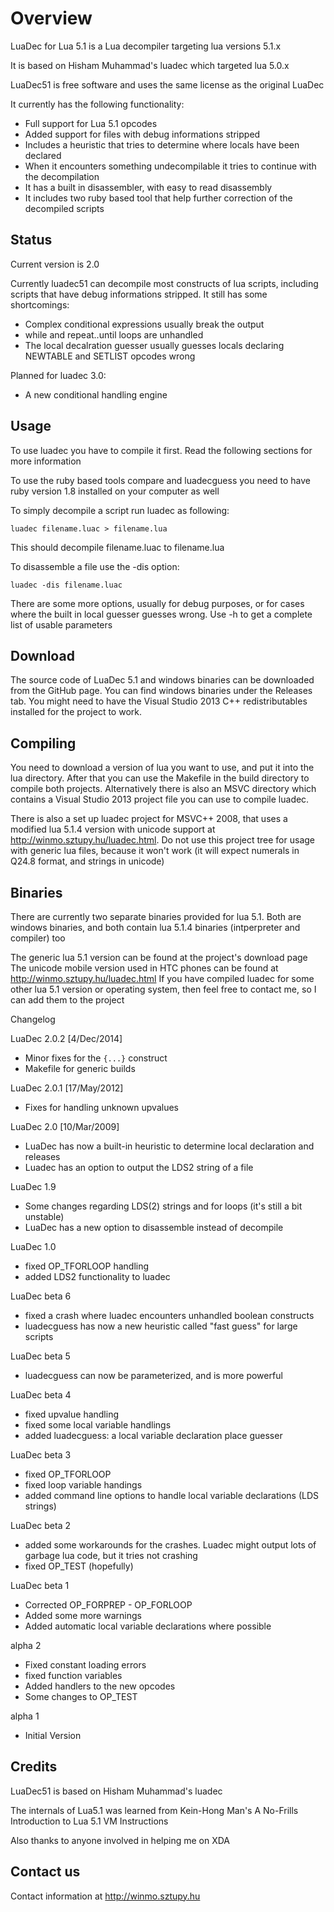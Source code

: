 Overview
========

LuaDec for Lua 5.1 is a Lua decompiler targeting lua versions 5.1.x

It is based on Hisham Muhammad's luadec which targeted lua 5.0.x

LuaDec51 is free software and uses the same license as the original LuaDec

It currently has the following functionality:

* Full support for Lua 5.1 opcodes
* Added support for files with debug informations stripped
* Includes a heuristic that tries to determine where locals have been declared
* When it encounters something undecompilable it tries to continue with the decompilation
* It has a built in disassembler, with easy to read disassembly
* It includes two ruby based tool that help further correction of the decompiled scripts

Status
------

Current version is 2.0

Currently luadec51 can decompile most constructs of lua scripts, including scripts that have debug informations stripped. It still has some shortcomings:
* Complex conditional expressions usually break the output
* while and repeat..until loops are unhandled
* The local decalration guesser usually guesses locals declaring NEWTABLE and SETLIST opcodes wrong

Planned for luadec 3.0:
* A new conditional handling engine

Usage
-----

To use luadec you have to compile it first. Read the following sections for more information

To use the ruby based tools compare and luadecguess you need to have ruby version 1.8 installed on your computer as well

To simply decompile a script run luadec as following:

    luadec filename.luac > filename.lua

This should decompile filename.luac to filename.lua

To disassemble a file use the -dis option:

    luadec -dis filename.luac

There are some more options, usually for debug purposes, or for cases where the built in local guesser guesses wrong.
Use -h to get a complete list of usable parameters

Download
--------

The source code of LuaDec 5.1 and windows binaries can be downloaded from the GitHub page. You can find windows binaries under
the Releases tab. You might need to have the Visual Studio 2013 C++ redistributables installed for the project to work.

Compiling
---------

You need to download a version of lua you want to use, and put it into the lua directory. After that you can use the Makefile
in the build directory to compile both projects. Alternatively there is also an MSVC directory which contains a Visual Studio 2013
project file you can use to compile luadec.

There is also a set up luadec project for MSVC++ 2008, that uses a modified lua 5.1.4 version with unicode support at
http://winmo.sztupy.hu/luadec.html. Do not use this project tree for usage with generic lua files, because it won't work (it
will expect numerals in Q24.8 format, and strings in unicode)

Binaries
--------

There are currently two separate binaries provided for lua 5.1. Both are windows binaries, and both contain lua 5.1.4
binaries (intperpreter and compiler) too

The generic lua 5.1 version can be found at the project's download page
The unicode mobile version used in HTC phones can be found at http://winmo.sztupy.hu/luadec.html
If you have compiled luadec for some other lua 5.1 version or operating system, then feel free to contact me,
so I can add them to the project

Changelog

LuaDec 2.0.2 [4/Dec/2014]
* Minor fixes for the `{...}` construct
* Makefile for generic builds

LuaDec 2.0.1 [17/May/2012]
* Fixes for handling unknown upvalues

LuaDec 2.0 [10/Mar/2009]
* LuaDec has now a built-in heuristic to determine local declaration and releases
* Luadec has an option to output the LDS2 string of a file

LuaDec 1.9
* Some changes regarding LDS(2) strings and for loops (it's still a bit unstable)
* LuaDec has a new option to disassemble instead of decompile

LuaDec 1.0
* fixed OP_TFORLOOP handling
* added LDS2 functionality to luadec

LuaDec beta 6
* fixed a crash where luadec encounters unhandled boolean constructs
* luadecguess has now a new heuristic called "fast guess" for large scripts

LuaDec beta 5
* luadecguess can now be parameterized, and is more powerful

LuaDec beta 4
* fixed upvalue handling
* fixed some local variable handlings
* added luadecguess: a local variable declaration place guesser

LuaDec beta 3
* fixed OP_TFORLOOP
* fixed loop variable handings
* added command line options to handle local variable declarations (LDS strings)

LuaDec beta 2
* added some workarounds for the crashes. Luadec might output lots of garbage lua code, but it tries not crashing
* fixed OP_TEST (hopefully)

LuaDec beta 1
* Corrected OP_FORPREP - OP_FORLOOP
* Added some more warnings
* Added automatic local variable declarations where possible

alpha 2
* Fixed constant loading errors
* fixed function variables
* Added handlers to the new opcodes
* Some changes to OP_TEST

alpha 1
* Initial Version

Credits
-------

LuaDec51 is based on Hisham Muhammad's luadec

The internals of Lua5.1 was learned from Kein-Hong Man's A No-Frills Introduction to Lua 5.1 VM Instructions

Also thanks to anyone involved in helping me on XDA

Contact us
----------

Contact information at http://winmo.sztupy.hu
